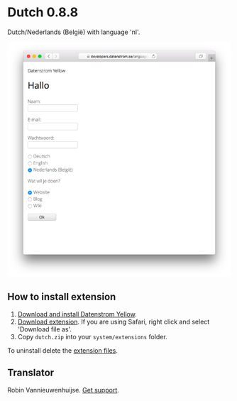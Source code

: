 Dutch 0.8.8
===========
Dutch/Nederlands (België) with language 'nl'.

<p align="center"><img src="dutch-screenshot.png?raw=true" alt="Screenshot"></p>

## How to install extension

1. [Download and install Datenstrom Yellow](https://github.com/datenstrom/yellow/).
2. [Download extension](https://github.com/datenstrom/yellow-extensions/raw/master/zip/dutch.zip). If you are using Safari, right click and select 'Download file as'.
3. Copy `dutch.zip` into your `system/extensions` folder.

To uninstall delete the [extension files](extension.ini).

## Translator

Robin Vannieuwenhuijse. [Get support](https://developers.datenstrom.se/help/support).
